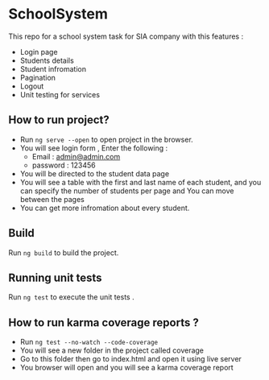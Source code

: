 # SchoolSystem

This repo for a school system task for SIA company with this features : 

- Login page
- Students details 
- Student infromation 
- Pagination
- Logout 
- Unit testing for services

## How to run project?

- Run `ng serve --open` to open project in the browser.
- You will see login form , Enter the following : 
  - Email : admin@admin.com
  - password : 123456
- You will be directed to the student data page
- You will see a table with the first and last name of each student, and you can specify the number of students per page and You can move between the pages 
- You can get more infromation about every student.

## Build

Run `ng build` to build the project.

## Running unit tests

Run `ng test` to execute the unit tests .

## How to run karma coverage reports ? 

- Run `ng test --no-watch --code-coverage`
- You will see a new folder in the project called coverage
- Go to this folder then go to index.html and open it using live server 
- You browser will open and you will see a karma coverage report  
